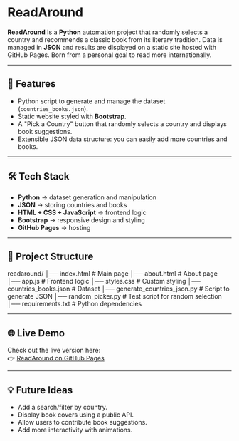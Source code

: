 # ReadAround 

**ReadAround** Is a **Python** automation project that randomly selects a country and recommends a classic book from its literary tradition. Data is managed in **JSON** and results are displayed on a static site hosted with GitHub Pages. Born from a personal goal to read more internationally.

---

## 🚀 Features
- Python script to generate and manage the dataset (`countries_books.json`).
- Static website styled with **Bootstrap**.
- A "Pick a Country" button that randomly selects a country and displays book suggestions.
- Extensible JSON data structure: you can easily add more countries and books.

---

## 🛠️ Tech Stack
- **Python** → dataset generation and manipulation  
- **JSON** → storing countries and books  
- **HTML + CSS + JavaScript** → frontend logic  
- **Bootstrap** → responsive design and styling  
- **GitHub Pages** → hosting  

---

## 📂 Project Structure
readaround/
│── index.html # Main page
│── about.html # About page
│── app.js # Frontend logic
│── styles.css # Custom styling
│── countries_books.json # Dataset
│── generate_countries_json.py # Script to generate JSON
│── random_picker.py # Test script for random selection
│── requirements.txt # Python dependencies

---

## 🌐 Live Demo
Check out the live version here:  
👉 [ReadAround on GitHub Pages](https://bredscc.github.io/read-around/)

---

## 💡 Future Ideas
- Add a search/filter by country.  
- Display book covers using a public API.  
- Allow users to contribute book suggestions.  
- Add more interactivity with animations.  
